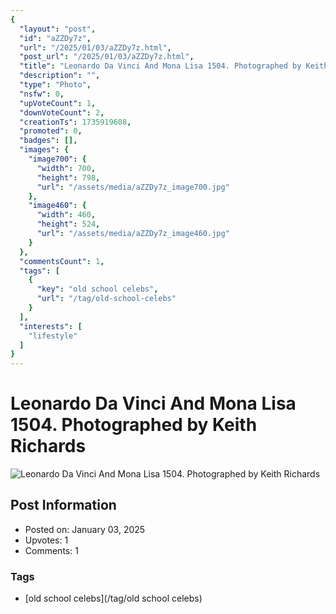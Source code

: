 ```yaml
---
{
  "layout": "post",
  "id": "aZZDy7z",
  "url": "/2025/01/03/aZZDy7z.html",
  "post_url": "/2025/01/03/aZZDy7z.html",
  "title": "Leonardo Da Vinci And Mona Lisa 1504. Photographed by Keith Richards",
  "description": "",
  "type": "Photo",
  "nsfw": 0,
  "upVoteCount": 1,
  "downVoteCount": 2,
  "creationTs": 1735919608,
  "promoted": 0,
  "badges": [],
  "images": {
    "image700": {
      "width": 700,
      "height": 798,
      "url": "/assets/media/aZZDy7z_image700.jpg"
    },
    "image460": {
      "width": 460,
      "height": 524,
      "url": "/assets/media/aZZDy7z_image460.jpg"
    }
  },
  "commentsCount": 1,
  "tags": [
    {
      "key": "old school celebs",
      "url": "/tag/old-school-celebs"
    }
  ],
  "interests": [
    "lifestyle"
  ]
}
---
```


# Leonardo Da Vinci And Mona Lisa 1504. Photographed by Keith Richards

![Leonardo Da Vinci And Mona Lisa 1504. Photographed by Keith Richards](/assets/media/aZZDy7z_image700.jpg)

## Post Information

- Posted on: January 03, 2025
- Upvotes: 1
- Comments: 1

### Tags

- [old school celebs](/tag/old school celebs)
